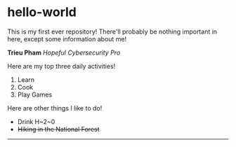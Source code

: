 # hello-world
This is my first ever repository! There'll probably be nothing important in here, except some information about me!

**Trieu Pham**
*Hopeful Cybersecurity Pro*

Here are my top three daily activities!
1. Learn
2. Cook
3. Play Games

Here are other things I like to do!
- Drink H~2~0
- ~~Hiking in the National Forest~~
------------------------------------------------
